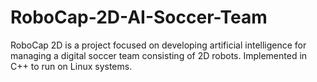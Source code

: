 # RoboCap-2D-AI-Soccer-Team
RoboCap 2D is a project focused on developing artificial intelligence for managing a digital soccer team consisting of 2D robots. Implemented in C++ to run on Linux systems.
